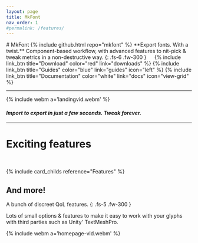 ```yaml
---
layout: page
title: MkFont
nav_order: 1
#permalink: /features/
---
```

<div class="product-header large" style="--img:url('{{ site.baseurl }}/assets/images/logo.png');"><div class="infos" markdown="1">
# MkFont {% include github.html repo="mkfont" %}  
**Export fonts. With a twist.**  
Component-based workflow, with advanced features to nit-pick & tweak metrics in a non-destructive way.
{: .fs-6 .fw-300 }  
   
{% include link_btn title="Download" color="red" link="downloads" %} 
{% include link_btn title="Guides" color="blue" link="guides" icon="left" %} 
{% include link_btn title="Documentation" color="white" link="docs" icon="view-grid" %}
</div></div>

---

{% include webm a='landingvid.webm' %}  
#### *Import to export in just a few seconds. Tweak forever.*

---

# Exciting features
<br>

{% include card_childs reference="Features" %}

## And more!

A bunch of discreet QoL features.
{: .fs-5 .fw-300 }

Lots of small options & features to make it easy to work with your glyphs with third parties such as Unity' TextMeshPro.

{% include webm a='homepage-vid.webm' %}  
